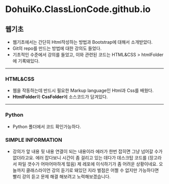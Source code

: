 # DohuiKo.ClassLionCode.github.io

## 웹기초

 - 웹기초에서는 간단히 Html작성하는 방법과 Bootstrap에 대해서 소개받았다.
 - Git의 repo를 만드는 방법에 대한 강의도 들었다.
 - 기초적인 수준에서 강의를 들었고, 이와 관련된 코드는 HTML&CSS > htmlFolder에 기록돼있다.

---

### HTML&CSS
 - 웹을 작동하는데 반드시 필요한 Markup language인 Html과 Css를 배웠다.
 - **HtmlFolder**와 **CssFolder**에 소스코드가 담겨있다.

---

### Python
  - Python 폴더에서 코드 확인가능하다.

### SIMPLE INFORMATION
  - 강의가 앞 내용 뒷 내용 연결이 되는 내용이라 에러가 한번 잡히면 그냥 넘어갈 수가 없더라고요. 에러 잡다보니 시간이 좀 걸리고 있는 데다가
    데스크탑 코드를 (장고라서 파일 갯수가 어마어마하게 많음) 제 레포에 이식하기가 좀 어려운 상황이네요.
    오늘까지 클래스라이언 강의 듣기로 돼있던 지라 벌점은 어쩔 수 없지만
    가능하다면 빨리 강의 듣고 문제 해결 해보려고 노력해보겠습니다.
